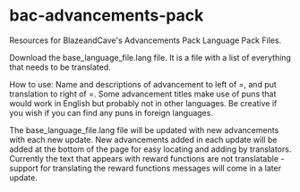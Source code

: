 # bac-advancements-pack
Resources for BlazeandCave's Advancements Pack Language Pack Files.

Download the base_language_file.lang file. It is a file with a list of everything that needs to be translated.

How to use: Name and descriptions of advancement to left of =, and put translation to right of =.
Some advancement titles make use of puns that would work in English but probably not in other languages. 
Be creative if you wish if you can find any puns in foreign languages.

The base_language_file.lang file will be updated with new advancements with each new update. 
New advancements added in each update will be added at the bottom of the page for easy locating and adding by translators.
Currently the text that appears with reward functions are not translatable - support for translating the reward functions messages will come in a later update.
